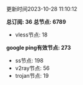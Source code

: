 更新时间2023-10-28 11:10:12

**总订阅: 36**
**总节点: 6789**
- vless节点: 18

**google ping有效节点: 273**
- ss节点: 198
- v2ray节点: 56
- trojan节点: 19
